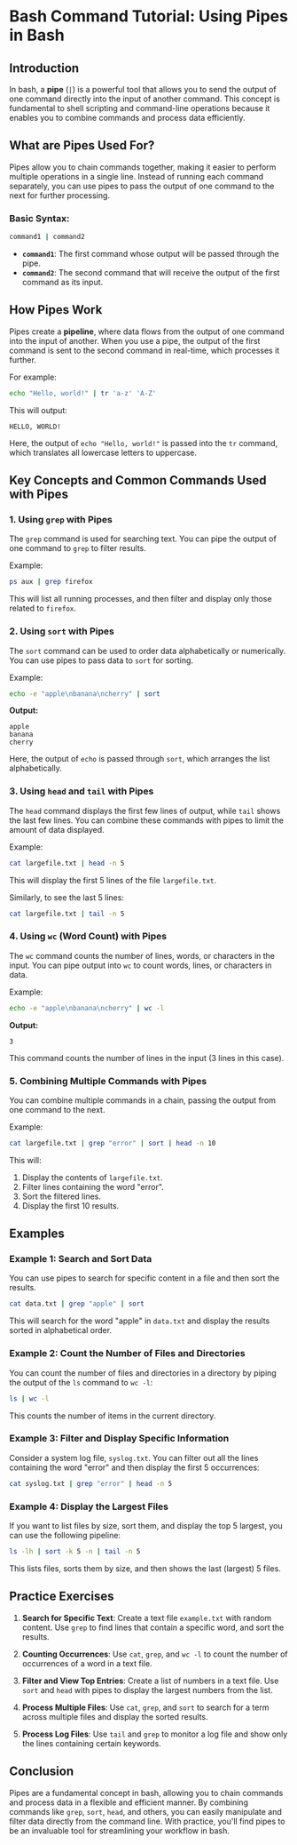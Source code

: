 # Bash Command Tutorial: Using Pipes in Bash

## Introduction
In bash, a **pipe** (`|`) is a powerful tool that allows you to send the output of one command directly into the input of another command. This concept is fundamental to shell scripting and command-line operations because it enables you to combine commands and process data efficiently.

## What are Pipes Used For?
Pipes allow you to chain commands together, making it easier to perform multiple operations in a single line. Instead of running each command separately, you can use pipes to pass the output of one command to the next for further processing.

### Basic Syntax:
```bash
command1 | command2
```

- **`command1`**: The first command whose output will be passed through the pipe.
- **`command2`**: The second command that will receive the output of the first command as its input.

## How Pipes Work
Pipes create a **pipeline**, where data flows from the output of one command into the input of another. When you use a pipe, the output of the first command is sent to the second command in real-time, which processes it further.

For example:
```bash
echo "Hello, world!" | tr 'a-z' 'A-Z'
```

This will output:
```
HELLO, WORLD!
```

Here, the output of `echo "Hello, world!"` is passed into the `tr` command, which translates all lowercase letters to uppercase.

## Key Concepts and Common Commands Used with Pipes

### 1. **Using `grep` with Pipes**
The `grep` command is used for searching text. You can pipe the output of one command to `grep` to filter results.

Example:
```bash
ps aux | grep firefox
```

This will list all running processes, and then filter and display only those related to `firefox`.

### 2. **Using `sort` with Pipes**
The `sort` command can be used to order data alphabetically or numerically. You can use pipes to pass data to `sort` for sorting.

Example:
```bash
echo -e "apple\nbanana\ncherry" | sort
```

**Output:**
```
apple
banana
cherry
```

Here, the output of `echo` is passed through `sort`, which arranges the list alphabetically.

### 3. **Using `head` and `tail` with Pipes**
The `head` command displays the first few lines of output, while `tail` shows the last few lines. You can combine these commands with pipes to limit the amount of data displayed.

Example:
```bash
cat largefile.txt | head -n 5
```

This will display the first 5 lines of the file `largefile.txt`.

Similarly, to see the last 5 lines:
```bash
cat largefile.txt | tail -n 5
```

### 4. **Using `wc` (Word Count) with Pipes**
The `wc` command counts the number of lines, words, or characters in the input. You can pipe output into `wc` to count words, lines, or characters in data.

Example:
```bash
echo -e "apple\nbanana\ncherry" | wc -l
```

**Output:**
```
3
```

This command counts the number of lines in the input (3 lines in this case).

### 5. **Combining Multiple Commands with Pipes**
You can combine multiple commands in a chain, passing the output from one command to the next.

Example:
```bash
cat largefile.txt | grep "error" | sort | head -n 10
```

This will:
1. Display the contents of `largefile.txt`.
2. Filter lines containing the word "error".
3. Sort the filtered lines.
4. Display the first 10 results.

## Examples

### Example 1: Search and Sort Data
You can use pipes to search for specific content in a file and then sort the results.

```bash
cat data.txt | grep "apple" | sort
```

This will search for the word "apple" in `data.txt` and display the results sorted in alphabetical order.

### Example 2: Count the Number of Files and Directories
You can count the number of files and directories in a directory by piping the output of the `ls` command to `wc -l`:

```bash
ls | wc -l
```

This counts the number of items in the current directory.

### Example 3: Filter and Display Specific Information
Consider a system log file, `syslog.txt`. You can filter out all the lines containing the word "error" and then display the first 5 occurrences:

```bash
cat syslog.txt | grep "error" | head -n 5
```

### Example 4: Display the Largest Files
If you want to list files by size, sort them, and display the top 5 largest, you can use the following pipeline:

```bash
ls -lh | sort -k 5 -n | tail -n 5
```

This lists files, sorts them by size, and then shows the last (largest) 5 files.

## Practice Exercises

1. **Search for Specific Text**: Create a text file `example.txt` with random content. Use `grep` to find lines that contain a specific word, and sort the results.

2. **Counting Occurrences**: Use `cat`, `grep`, and `wc -l` to count the number of occurrences of a word in a text file.

3. **Filter and View Top Entries**: Create a list of numbers in a text file. Use `sort` and `head` with pipes to display the largest numbers from the list.

4. **Process Multiple Files**: Use `cat`, `grep`, and `sort` to search for a term across multiple files and display the sorted results.

5. **Process Log Files**: Use `tail` and `grep` to monitor a log file and show only the lines containing certain keywords.

## Conclusion
Pipes are a fundamental concept in bash, allowing you to chain commands and process data in a flexible and efficient manner. By combining commands like `grep`, `sort`, `head`, and others, you can easily manipulate and filter data directly from the command line. With practice, you'll find pipes to be an invaluable tool for streamlining your workflow in bash.

